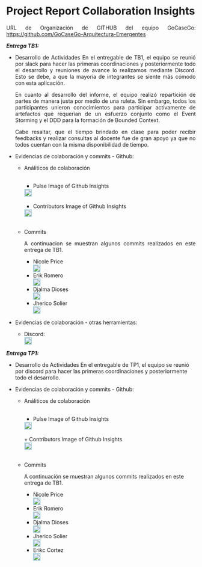 <div align="justify">

# Project Report Collaboration Insights
URL de Organización de GITHUB del equipo GoCaseGo:
https://github.com/GoCaseGo-Arquitectura-Emergentes

<strong>*Entrega TB1:*</strong>

+ Desarrollo de Actividades
    En el entregable de TB1, el equipo se reunió por slack para hacer las primeras coordinaciones y posteriormente todo el desarrollo y reuniones de avance lo realizamos mediante Discord. Esto se debe, a que la mayoría de integrantes se siente más cómodo con esta aplicación. 

    En cuanto al desarrollo del informe, el equipo realizó repartición de partes de manera justa por medio de una ruleta. Sin embargo, todos los participantes unieron conocimientos para participar activamente de artefactos que requerian de un esfuerzo conjunto como el Event Storming y el DDD para la formación de Bounded Context.

    Cabe resaltar, que el tiempo brindado en clase para poder recibir feedbacks y realizar consultas al docente fue de gran apoyo ya que no todos cuentan con la misma disponibilidad de tiempo.
    

+ Evidencias de colaboración y commits - Github:
    * Análiticos de colaboración <br><br>
        + Pulse Image of Github Insights
        <div style="display: flex; align-items: center;">
        <img src="https://raw.githubusercontent.com/GoCaseGo-Arquitectura-Emergentes/upc-pre-202401-si728-sw82-GoCaseGo-report/develop/Resources/collaboration-insights/tb1-pulse.png" style="margin-right: 20px; border: 2px solid lightblue;">
        </div><br>

        + Contributors Image of Github Insights
        <div style="display: flex; align-items: center;">
        <img src="https://raw.githubusercontent.com/GoCaseGo-Arquitectura-Emergentes/upc-pre-202401-si728-sw82-GoCaseGo-report/develop/Resources/collaboration-insights/tb1-contributions.png" style="margin-right: 20px; border: 2px solid lightblue;">
        </div><br>

    * Commits

         A continuacion se muestran algunos commits realizados en este entrega de TB1.

        + Nicole Price
            <div style="display: flex; align-items: center;">
            <img src="https://raw.githubusercontent.com/GoCaseGo-Arquitectura-Emergentes/upc-pre-202401-si728-sw82-GoCaseGo-report/develop/Resources/collaboration-insights/evidences_commit_Nicole.png" style="margin-right: 20px; border: 2px solid lightblue;">
            </div>
        + Erik Romero
            <div style="display: flex; align-items: center;">
            <img src="https://raw.githubusercontent.com/GoCaseGo-Arquitectura-Emergentes/upc-pre-202401-si728-sw82-GoCaseGo-report/develop/Resources/collaboration-insights/evidences_commit_Erik.png" style="margin-right: 20px; border: 2px solid lightblue;">
            </div>
        + Djalma Dioses
            <div style="display: flex; align-items: center;">
            <img src="https://raw.githubusercontent.com/GoCaseGo-Arquitectura-Emergentes/upc-pre-202401-si728-sw82-GoCaseGo-report/develop/Resources/collaboration-insights/evidences_commit_Djalma.png" style="margin-right: 20px; border: 2px solid lightblue;">
            </div>
        + Jherico Solier
            <div style="display: flex; align-items: center;">
            <img src="https://raw.githubusercontent.com/GoCaseGo-Arquitectura-Emergentes/upc-pre-202401-si728-sw82-GoCaseGo-report/develop/Resources/collaboration-insights/evidences_commit_Jherico.png" style="margin-right: 20px; border: 2px solid lightblue;">
            </div>

+ Evidencias de colaboración - otras herramientas: 

    + Discord:
         <div style="display: flex; align-items: center;">
        <img src="https://raw.githubusercontent.com/GoCaseGo-Arquitectura-Emergentes/upc-pre-202401-si728-sw82-GoCaseGo-report/develop/Resources/collaboration-insights/discord_evidence.png" style="margin-right: 20px; border: 2px solid lightblue;">
        </div>

</div>

<strong>*Entrega TP1:*</strong>

+ Desarrollo de Actividades
    En el entregable de TP1, el equipo se reunió por discord para hacer las primeras coordinaciones y posteriormente todo el desarrollo.

+ Evidencias de colaboración y commits - Github:
    * Análiticos de colaboración <br><br>
        + Pulse Image of Github Insights
        <div style="display: flex; align-items: center;">
        <img src="https://raw.githubusercontent.com/GoCaseGo-Arquitectura-Emergentes/upc-pre-202401-si728-sw82-GoCaseGo-report/develop/Resources/collaboration-insights/tp1-pulse.png" style="margin-right: 20px; border: 2px solid lightblue;">
        </div><br>
        + Contributors Image of Github Insights
        <div style="display: flex; align-items: center;">
        <img src="https://raw.githubusercontent.com/GoCaseGo-Arquitectura-Emergentes/upc-pre-202401-si728-sw82-GoCaseGo-report/develop/Resources/collaboration-insights/tp1-contributions.png" style="margin-right: 20px; border: 2px solid lightblue;">
        </div><br>

    * Commits

         A continuación se muestran algunos commits realizados en este entrega de TB1.

        + Nicole Price
            <div style="display: flex; align-items: center;">
            <img src="https://raw.githubusercontent.com/GoCaseGo-Arquitectura-Emergentes/upc-pre-202401-si728-sw82-GoCaseGo-report/develop/Resources/collaboration-insights/evidences_tp1_commit_Nicole.png" style="margin-right: 20px; border: 2px solid lightblue;">
            </div>
        + Erik Romero
            <div style="display: flex; align-items: center;">
            <img src="https://raw.githubusercontent.com/GoCaseGo-Arquitectura-Emergentes/upc-pre-202401-si728-sw82-GoCaseGo-report/develop/Resources/collaboration-insights/evidences_tp1_commit_Erik.png" style="margin-right: 20px; border: 2px solid lightblue;">
            </div>
        + Djalma Dioses
            <div style="display: flex; align-items: center;">
            <img src="https://raw.githubusercontent.com/GoCaseGo-Arquitectura-Emergentes/upc-pre-202401-si728-sw82-GoCaseGo-report/develop/Resources/collaboration-insights/evidences_tp1_commit_Djalma.png" style="margin-right: 20px; border: 2px solid lightblue;">
            </div>
        + Jherico Solier
            <div style="display: flex; align-items: center;">
            <img src="https://raw.githubusercontent.com/GoCaseGo-Arquitectura-Emergentes/upc-pre-202401-si728-sw82-GoCaseGo-report/develop/Resources/collaboration-insights/evidences_tp1_commit_Jherico.png" style="margin-right: 20px; border: 2px solid lightblue;">
            </div>
        + Erikc Cortez
            <div style="display: flex; align-items: center;">
            <img src="https://raw.githubusercontent.com/GoCaseGo-Arquitectura-Emergentes/upc-pre-202401-si728-sw82-GoCaseGo-report/develop/Resources/collaboration-insights/evidences_tp1_commit_Erikc.png" style="margin-right: 20px; border: 2px solid lightblue;">
            </div>